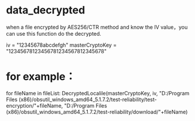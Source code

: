 # data_decrypted

when  a file encrypted by AES256/CTR method and know the IV value，you can use this function do the decrypted.

iv = "12345678abcdefgh"
masterCryptoKey = "12345678123456781234567812345678"

# for example：
for fileName in  fileList:
    DecryptedLocalile(masterCryptoKey, iv,
                      "D:/Program Files (x86)/obsutil_windows_amd64_5.1.7.2/test-reliability/test-encryption/"+fileName,
                      "D:/Program Files (x86)/obsutil_windows_amd64_5.1.7.2/test-reliability/download/"+fileName)
